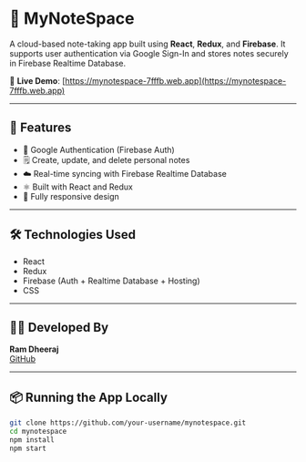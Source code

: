 # 📒 MyNoteSpace

A cloud-based note-taking app built using **React**, **Redux**, and **Firebase**. It supports user authentication via Google Sign-In and stores notes securely in Firebase Realtime Database.

🔗 **Live Demo**: [https://mynotespace-7fffb.web.app](https://mynotespace-7fffb.web.app)

---

## 🚀 Features

- 🔐 Google Authentication (Firebase Auth)
- 🗒️ Create, update, and delete personal notes
- ☁️ Real-time syncing with Firebase Realtime Database
- ⚛️ Built with React and Redux
- 📱 Fully responsive design

---

## 🛠️ Technologies Used

- React
- Redux
- Firebase (Auth + Realtime Database + Hosting)
- CSS

---

## 🧑‍💻 Developed By

**Ram Dheeraj**  
[GitHub](https://github.com/ramdheeraj33)

---

## 📦 Running the App Locally

```bash
git clone https://github.com/your-username/mynotespace.git
cd mynotespace
npm install
npm start
